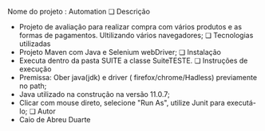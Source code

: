 Nome do projeto :  Automation
❏ Descrição
   - Projeto de avaliação para realizar compra com vários produtos e as formas de pagamentos. Ultilizando vários navegadores;
❏ Tecnologias utilizadas
   - Projeto Maven com Java e Selenium webDriver;
❏ Instalação
   - Executa dentro da pasta SUITE a classe SuiteTESTE. 
❏ Instruções de execução
   - Premissa: Ober java(jdk) e driver ( firefox/chrome/Hadless) previamente no path;
   - Java utilizado na construção na versão 11.0.7;
   - Clicar com mouse direto, selecione "Run As", utilize Junit para executá-lo;
❏ Autor
   - Caio de Abreu Duarte


